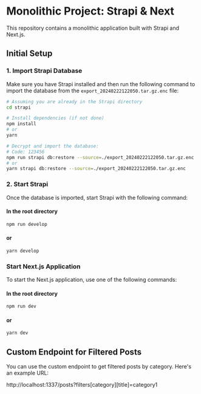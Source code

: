 # Monolithic Project: Strapi & Next

This repository contains a monolithic application built with Strapi and Next.js.

## Initial Setup

### 1. Import Strapi Database

Make sure you have Strapi installed and then run the following command to import the database from the `export_20240222122050.tar.gz.enc` file:

```bash
# Assuming you are already in the Strapi directory
cd strapi

# Install dependencies (if not done)
npm install
# or
yarn

# Decrypt and import the database:
# Code: 123456
npm run strapi db:restore --source=./export_20240222122050.tar.gz.enc
# or
yarn strapi db:restore --source=./export_20240222122050.tar.gz.enc
```

### 2. Start Strapi

Once the database is imported, start Strapi with the following command:

#### In the root directory

```bash
npm run develop
```

#### or

```bash
yarn develop
```

### Start Next.js Application

To start the Next.js application, use one of the following commands:

#### In the root directory

```bash
npm run dev
```

#### or

```bash
yarn dev
```

## Custom Endpoint for Filtered Posts

You can use the custom endpoint to get filtered posts by category. Here's an example URL:

http://localhost:1337/posts?filters[category][title]=category1
